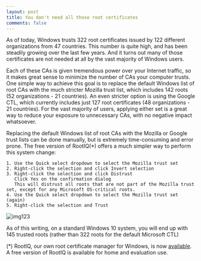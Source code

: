```yaml
---
layout: post
title: You don't need all those root certificates
comments: false
---
```


As of today, Windows trusts 322 root certificates issued by 122 different organizations from 47 countries. This number is quite high, and has been steadily growing over the last few years. And it turns out many of those certificates are not needed at all by the vast majority of Windows users.

Each of these CAs is given tremendous power over your Internet traffic, so it makes great sense to minimize the number of CAs your computer trusts. 
One simple way to achieve this goal is to replace the default Windows list of root CAs with the much stricter Mozilla trust list, which includes 142 roots (52 organizations - 21 countries). An even stricter option is using the Google CTL, which currently includes just 127 root certificates (48 organizations - 21 countries). For the vast majority of users, applying either set is a great way to reduce your exposure to unnecessary CAs, with no negative impact whatsoever.

Replacing the default Windows list of root CAs with the Mozilla or Google trust lists can be done manually, but is extremely time-consuming and error prone. 
The free version of RootIQ(*) offers a much simpler way to perform this system change:

    1. Use the Quick select dropdown to select the Mozilla trust set
    2. Right-click the selection and click Invert selection
    3. Right-click the selection and click Distrust
       Click Yes on the confirmation dialog
       This will distrust all roots that are not part of the Mozilla trust set, except for any Microsoft OS-critical roots.
    4. Use the Quick select dropdown to select the Mozilla trust set (again)
    5. Right-click the selection and Trust

![img123](https://nsa40.casimages.com/img/2020/10/17/201017023914436079.png)

As of this writing, on a standard Windows 10 system, you will end up with 145 trusted roots (rather than 322 roots for the default Microsoft CTL) 

(*) RootIQ, our own root certificate manager for Windows, is now [available](https://www.metasudo.com/). A free version of RootIQ is available for home and evaluation use. 
